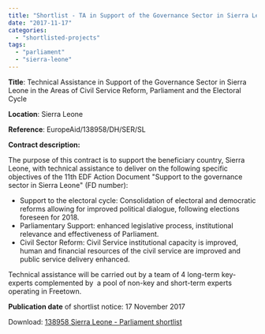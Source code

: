```yaml
---
title: "Shortlist - TA in Support of the Governance Sector in Sierra Leone"
date: "2017-11-17"
categories: 
  - "shortlisted-projects"
tags: 
  - "parliament"
  - "sierra-leone"
---
```


**Title**: Technical Assistance in Support of the Governance Sector in Sierra Leone in the Areas of Civil Service Reform, Parliament and the Electoral Cycle

**Location**: Sierra Leone

**Reference**: EuropeAid/138958/DH/SER/SL

**Contract description:**

The purpose of this contract is to support the beneficiary country, Sierra Leone, with technical assistance to deliver on the following specific objectives of the 11th EDF Action Document "Support to the governance sector in Sierra Leone" (FD number):

- Support to the electoral cycle: Consolidation of electoral and democratic reforms allowing for improved political dialogue, following elections foreseen for 2018.
- Parliamentary Support: enhanced legislative process, institutional relevance and effectiveness of Parliament.
- Civil Sector Reform: Civil Service institutional capacity is improved, human and financial resources of the civil service are improved and public service delivery enhanced.

Technical assistance will be carried out by a team of 4 long-term key-experts complemented by  a pool of non-key and short-term experts operating in Freetown.

**Publication date** of shortlist notice: 17 November 2017

Download: [138958 Sierra Leone - Parliament shortlist](http://epm.lv/wp-content/uploads/2017/12/138958-Sierra-Leone-Parliament-shortlist.pdf)
